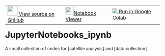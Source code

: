 <table class="ee-notebook-buttons" align="left">
    <td><a target="_blank"  href="https://github.com/giswqs/earthengine-py-notebooks/tree/master/Image/edge_detection.ipynb"><img width=32px src="https://www.tensorflow.org/images/GitHub-Mark-32px.png" /> View source on GitHub</a></td>
    <td><a target="_blank"  href="https://nbviewer.jupyter.org/github/giswqs/earthengine-py-notebooks/blob/master/Image/edge_detection.ipynb"><img width=26px src="https://upload.wikimedia.org/wikipedia/commons/thumb/3/38/Jupyter_logo.svg/883px-Jupyter_logo.svg.png" />Notebook Viewer</a></td>
    <td><a target="_blank"  href="https://colab.research.google.com/github/giswqs/earthengine-py-notebooks/blob/master/Image/edge_detection.ipynb"><img src="https://www.tensorflow.org/images/colab_logo_32px.png" /> Run in Google Colab</a></td>
</table>

# JupyterNotebooks_ipynb
A small collection of codes for [satellite analysis] and [data collection] 

